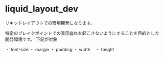 # liquid_layout_dev

リキッドレイアウトでの環境開発になります。

特定のブレイクポイントでの表示崩れを起こさないようにすることを目的とした開発環境です。
下記が対象

・ font-size
・ margin
・ padding
・ width　
・ height

